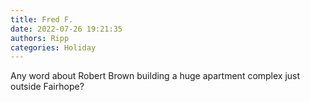 ```yaml
---
title: Fred F.
date: 2022-07-26 19:21:35
authors: Ripp
categories: Holiday
---
```


 Any word about Robert Brown building a huge apartment complex just outside Fairhope?